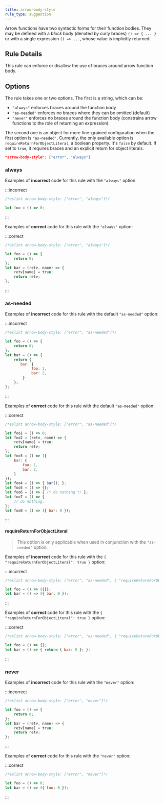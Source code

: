 ```yaml
---
title: arrow-body-style
rule_type: suggestion
---
```


Arrow functions have two syntactic forms for their function bodies.  They may be defined with a *block* body (denoted by curly braces) `() => { ... }` or with a single expression `() => ...`, whose value is implicitly returned.

## Rule Details

This rule can enforce or disallow the use of braces around arrow function body.

## Options

The rule takes one or two options. The first is a string, which can be:

* `"always"` enforces braces around the function body
* `"as-needed"` enforces no braces where they can be omitted (default)
* `"never"` enforces no braces around the function body (constrains arrow functions to the role of returning an expression)

The second one is an object for more fine-grained configuration when the first option is `"as-needed"`. Currently, the only available option is `requireReturnForObjectLiteral`, a boolean property. It's `false` by default. If set to `true`, it requires braces and an explicit return for object literals.

```json
"arrow-body-style": ["error", "always"]
```

### always

Examples of **incorrect** code for this rule with the `"always"` option:

:::incorrect

```js
/*eslint arrow-body-style: ["error", "always"]*/

let foo = () => 0;
```

:::

Examples of **correct** code for this rule with the `"always"` option:

:::correct

```js
/*eslint arrow-body-style: ["error", "always"]*/

let foo = () => {
    return 0;
};
let bar = (retv, name) => {
    retv[name] = true;
    return retv;
};
```

:::

### as-needed

Examples of **incorrect** code for this rule with the default `"as-needed"` option:

:::incorrect

```js
/*eslint arrow-body-style: ["error", "as-needed"]*/

let foo = () => {
    return 0;
};
let bar = () => {
    return {
       bar: {
            foo: 1,
            bar: 2,
        }
    };
};
```

:::

Examples of **correct** code for this rule with the default `"as-needed"` option:

:::correct

```js
/*eslint arrow-body-style: ["error", "as-needed"]*/

let foo1 = () => 0;
let foo2 = (retv, name) => {
    retv[name] = true;
    return retv;
};
let foo3 = () => ({
    bar: {
        foo: 1,
        bar: 2,
    }
});
let foo4 = () => { bar(); };
let foo5 = () => {};
let foo6 = () => { /* do nothing */ };
let foo7 = () => {
    // do nothing.
};
let foo8 = () => ({ bar: 0 });
```

:::

#### requireReturnForObjectLiteral

> This option is only applicable when used in conjunction with the `"as-needed"` option.

Examples of **incorrect** code for this rule with the `{ "requireReturnForObjectLiteral": true }` option:

:::incorrect

```js
/*eslint arrow-body-style: ["error", "as-needed", { "requireReturnForObjectLiteral": true }]*/

let foo = () => ({});
let bar = () => ({ bar: 0 });
```

:::

Examples of **correct** code for this rule with the `{ "requireReturnForObjectLiteral": true }` option:

:::correct

```js
/*eslint arrow-body-style: ["error", "as-needed", { "requireReturnForObjectLiteral": true }]*/

let foo = () => {};
let bar = () => { return { bar: 0 }; };
```

:::

### never

Examples of **incorrect** code for this rule with the `"never"` option:

:::incorrect

```js
/*eslint arrow-body-style: ["error", "never"]*/

let foo = () => {
    return 0;
};
let bar = (retv, name) => {
    retv[name] = true;
    return retv;
};
```

:::

Examples of **correct** code for this rule with the `"never"` option:

:::correct

```js
/*eslint arrow-body-style: ["error", "never"]*/

let foo = () => 0;
let bar = () => ({ foo: 0 });
```

:::
